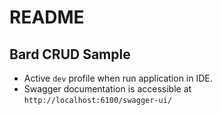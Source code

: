 # README #

## Bard CRUD Sample

* Active `dev` profile when run application in IDE.
* Swagger documentation is accessible at `http://localhost:6100/swagger-ui/`
